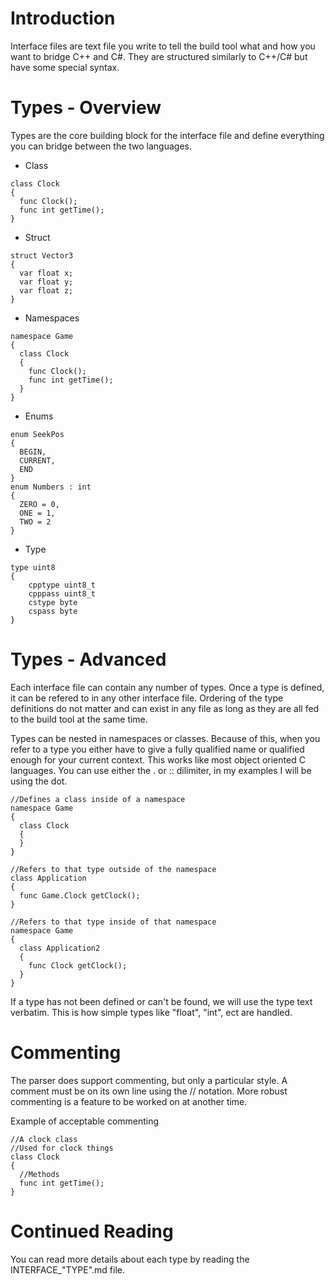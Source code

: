 # Introduction

Interface files are text file you write to tell the build tool what and how you want to bridge C++ and C#.  They are structured similarly to C++/C# but have some special syntax.

# Types - Overview
Types are the core building block for the interface file and define everything you can bridge between the two languages.

* Class
```
class Clock
{
  func Clock();
  func int getTime();
}
```

* Struct
```
struct Vector3
{
  var float x;
  var float y;
  var float z;
}
```

* Namespaces
```
namespace Game
{
  class Clock
  {
    func Clock();
    func int getTime();
  }
}
```

* Enums
```
enum SeekPos
{
  BEGIN,
  CURRENT,
  END
}
enum Numbers : int
{
  ZERO = 0,
  ONE = 1,
  TWO = 2
}
```

* Type
```
type uint8
{
    cpptype uint8_t
    cpppass uint8_t
    cstype byte
    cspass byte
}
```

# Types - Advanced

Each interface file can contain any number of types.  Once a type is defined, it can be refered to in any other interface file.  Ordering of the type definitions do not matter and can exist in any file as long as they are all fed to the build tool at the same time.

Types can be nested in namespaces or classes.  Because of this, when you refer to a type you either have to give a fully qualified name or qualified enough for your current context.  This works like most object oriented C languages.  You can use either the . or :: dilimiter, in my examples I will be using the dot.

```
//Defines a class inside of a namespace
namespace Game
{
  class Clock
  {
  }
}

//Refers to that type outside of the namespace
class Application
{
  func Game.Clock getClock();
}

//Refers to that type inside of that namespace
namespace Game
{
  class Application2
  {
    func Clock getClock();
  }
}
```

If a type has not been defined or can't be found, we will use the type text verbatim.  This is how simple types like "float", "int", ect are handled.

# Commenting

The parser does support commenting, but only a particular style.  A comment must be on its own line using the // notation.
More robust commenting is a feature to be worked on at another time.

Example of acceptable commenting
```
//A clock class
//Used for clock things
class Clock
{
  //Methods
  func int getTime();
}
```

# Continued Reading

You can read more details about each type by reading the INTERFACE_"TYPE".md file.
